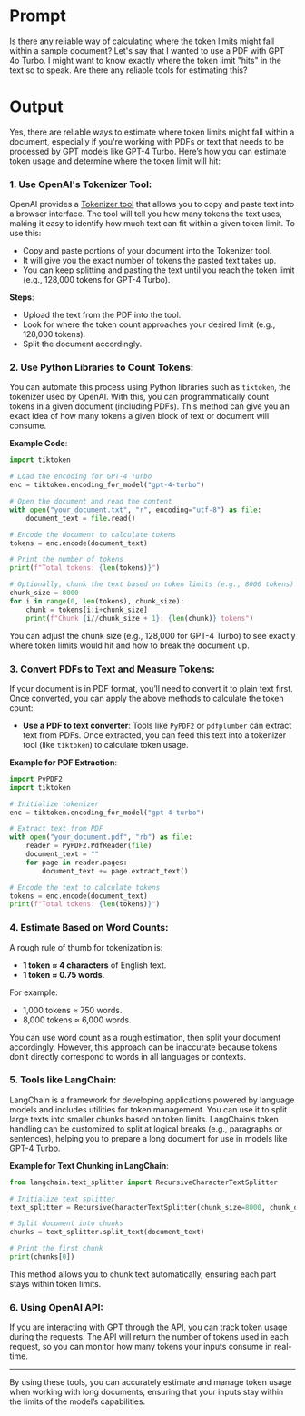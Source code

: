 # Prompt

Is there any reliable way of calculating where the token limits might fall within a sample document? Let's say that I wanted to use a PDF with GPT 4o Turbo. I might want to know exactly where the token limit "hits" in the text so to speak. Are there any reliable tools for estimating this?

# Output

Yes, there are reliable ways to estimate where token limits might fall within a document, especially if you're working with PDFs or text that needs to be processed by GPT models like GPT-4 Turbo. Here’s how you can estimate token usage and determine where the token limit will hit:

### 1. Use OpenAI's Tokenizer Tool:

OpenAI provides a [Tokenizer tool](https://platform.openai.com/tokenizer) that allows you to copy and paste text into a browser interface. The tool will tell you how many tokens the text uses, making it easy to identify how much text can fit within a given token limit. To use this:

- Copy and paste portions of your document into the Tokenizer tool.
- It will give you the exact number of tokens the pasted text takes up.
- You can keep splitting and pasting the text until you reach the token limit (e.g., 128,000 tokens for GPT-4 Turbo).

**Steps**:

- Upload the text from the PDF into the tool.
- Look for where the token count approaches your desired limit (e.g., 128,000 tokens).
- Split the document accordingly.

### 2. Use Python Libraries to Count Tokens:

You can automate this process using Python libraries such as `tiktoken`, the tokenizer used by OpenAI. With this, you can programmatically count tokens in a given document (including PDFs). This method can give you an exact idea of how many tokens a given block of text or document will consume.

**Example Code**:

```python
import tiktoken

# Load the encoding for GPT-4 Turbo
enc = tiktoken.encoding_for_model("gpt-4-turbo")

# Open the document and read the content
with open("your_document.txt", "r", encoding="utf-8") as file:
    document_text = file.read()

# Encode the document to calculate tokens
tokens = enc.encode(document_text)

# Print the number of tokens
print(f"Total tokens: {len(tokens)}")

# Optionally, chunk the text based on token limits (e.g., 8000 tokens)
chunk_size = 8000
for i in range(0, len(tokens), chunk_size):
    chunk = tokens[i:i+chunk_size]
    print(f"Chunk {i//chunk_size + 1}: {len(chunk)} tokens")
```

You can adjust the chunk size (e.g., 128,000 for GPT-4 Turbo) to see exactly where token limits would hit and how to break the document up.

### 3. Convert PDFs to Text and Measure Tokens:

If your document is in PDF format, you’ll need to convert it to plain text first. Once converted, you can apply the above methods to calculate the token count:

- **Use a PDF to text converter**: Tools like `PyPDF2` or `pdfplumber` can extract text from PDFs. Once extracted, you can feed this text into a tokenizer tool (like `tiktoken`) to calculate token usage.

**Example for PDF Extraction**:

```python
import PyPDF2
import tiktoken

# Initialize tokenizer
enc = tiktoken.encoding_for_model("gpt-4-turbo")

# Extract text from PDF
with open("your_document.pdf", "rb") as file:
    reader = PyPDF2.PdfReader(file)
    document_text = ""
    for page in reader.pages:
        document_text += page.extract_text()

# Encode the text to calculate tokens
tokens = enc.encode(document_text)
print(f"Total tokens: {len(tokens)}")
```

### 4. Estimate Based on Word Counts:

A rough rule of thumb for tokenization is:

- **1 token ≈ 4 characters** of English text.
- **1 token ≈ 0.75 words**.

For example:

- 1,000 tokens ≈ 750 words.
- 8,000 tokens ≈ 6,000 words.

You can use word count as a rough estimation, then split your document accordingly. However, this approach can be inaccurate because tokens don’t directly correspond to words in all languages or contexts.

### 5. Tools like LangChain:

LangChain is a framework for developing applications powered by language models and includes utilities for token management. You can use it to split large texts into smaller chunks based on token limits. LangChain’s token handling can be customized to split at logical breaks (e.g., paragraphs or sentences), helping you to prepare a long document for use in models like GPT-4 Turbo.

**Example for Text Chunking in LangChain**:

```python
from langchain.text_splitter import RecursiveCharacterTextSplitter

# Initialize text splitter
text_splitter = RecursiveCharacterTextSplitter(chunk_size=8000, chunk_overlap=200)

# Split document into chunks
chunks = text_splitter.split_text(document_text)

# Print the first chunk
print(chunks[0])
```

This method allows you to chunk text automatically, ensuring each part stays within token limits.

### 6. Using OpenAI API:

If you are interacting with GPT through the API, you can track token usage during the requests. The API will return the number of tokens used in each request, so you can monitor how many tokens your inputs consume in real-time.

---

By using these tools, you can accurately estimate and manage token usage when working with long documents, ensuring that your inputs stay within the limits of the model’s capabilities.
